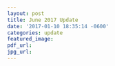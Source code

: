 ```yaml
---
layout: post
title: June 2017 Update
date: '2017-01-10 18:35:14 -0600'
categories: update
featured_image:
pdf_url:
jpg_url:
---
```

